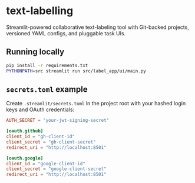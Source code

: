 # text-labelling

Streamlit-powered collaborative text-labeling tool with Git-backed projects, versioned YAML configs, and pluggable task UIs.

## Running locally

```bash
pip install -r requirements.txt
PYTHONPATH=src streamlit run src/label_app/ui/main.py
```

## `secrets.toml` example

Create `.streamlit/secrets.toml` in the project root with your hashed login keys and OAuth credentials:

```toml
AUTH_SECRET = "your-jwt-signing-secret"

[oauth.github]
client_id = "gh-client-id"
client_secret = "gh-client-secret"
redirect_uri = "http://localhost:8501"

[oauth.google]
client_id = "google-client-id"
client_secret = "google-client-secret"
redirect_uri = "http://localhost:8501"
```
